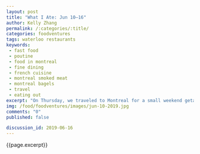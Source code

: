 ```yaml
---
layout: post
title: "What I Ate: Jun 10—16"
author: Kelly Zhang
permalink: /:categories/:title/
categories: foodventures
tags: waterloo restaurants
keywords:
 - fast food
 - poutine
 - food in montreal
 - fine dining
 - french cuisine
 - montreal smoked meat
 - montreal bagels
 - travel
 - eating out
excerpt: "On Thursday, we traveled to Montreal for a small weekend getaway. No home cooking at all in this post! It's all delicious, unhealthy, ultra-fattening French food, and I hope you like reading about it as much as we loved eating it."
img: /food/foodventures/images/jun-10-2019.jpg
comments: "0"
published: false

discussion_id: 2019-06-16
---
```


{{page.excerpt}}
